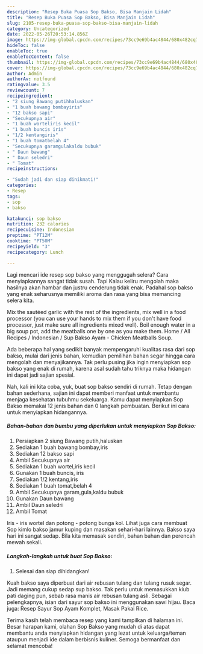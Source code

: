 ```yaml
---
description: "Resep Buka Puasa Sop Bakso, Bisa Manjain Lidah"
title: "Resep Buka Puasa Sop Bakso, Bisa Manjain Lidah"
slug: 2105-resep-buka-puasa-sop-bakso-bisa-manjain-lidah
category: Uncategorized
date: 2022-05-26T20:53:14.856Z
image: https://img-global.cpcdn.com/recipes/73cc9e69b4ac4844/680x482cq70/sop-bakso-foto-resep-utama.jpg
hideToc: false
enableToc: true
enableTocContent: false
thumbnail: https://img-global.cpcdn.com/recipes/73cc9e69b4ac4844/680x482cq70/sop-bakso-foto-resep-utama.jpg
cover: https://img-global.cpcdn.com/recipes/73cc9e69b4ac4844/680x482cq70/sop-bakso-foto-resep-utama.jpg
author: Admin
authorAv: notfound
ratingvalue: 3.5
reviewcount: 7
recipeingredient:
- "2 siung Bawang putihhaluskan"
- "1 buah bawang bombayiris"
- "12 bakso sapi"
- "Secukupnya air"
- "1 buah worteliris kecil"
- "1 buah buncis iris"
- "1/2 kentangiris"
- "1 buah tomatbelah 4"
- "Secukupnya garamgulakaldu bubuk"
- " Daun bawang"
- " Daun seledri"
- " Tomat"
recipeinstructions:

- "Sudah jadi dan siap dinikmati!"
categories:
- Resep
tags:
- sop
- bakso

katakunci: sop bakso 
nutrition: 232 calories
recipecuisine: Indonesian
preptime: "PT12M"
cooktime: "PT50M"
recipeyield: "3"
recipecategory: Lunch

---
```



Lagi mencari ide resep sop bakso yang menggugah selera? Cara menyiapkannya sangat tidak susah. Tapi Kalau keliru mengolah maka hasilnya akan hambar dan justru cenderung tidak enak. Padahal sop bakso yang enak seharusnya memiliki aroma dan rasa yang bisa memancing selera kita.


Mix the sautéed garlic with the rest of the ingredients, mix well in a food processor (you can use your hands to mix them if you don&#39;t have food processor, just make sure all ingredients mixed well). Boil enough water in a big soup pot, add the meatballs one by one as you make them. Home / All Recipes / Indonesian / Sup Bakso Ayam - Chicken Meatballs Soup.

Ada beberapa hal yang sedikit banyak mempengaruhi kualitas rasa dari sop bakso, mulai dari jenis bahan, kemudian pemilihan bahan segar hingga cara mengolah dan menyajikannya. Tak perlu pusing jika ingin menyiapkan sop bakso yang enak di rumah, karena asal sudah tahu triknya maka hidangan ini dapat jadi sajian spesial.


Nah, kali ini kita coba, yuk, buat sop bakso sendiri di rumah. Tetap dengan bahan sederhana, sajian ini dapat memberi manfaat untuk membantu menjaga kesehatan tubuhmu sekeluarga. Kamu dapat menyiapkan Sop Bakso memakai 12 jenis bahan dan 0 langkah pembuatan. Berikut ini cara untuk menyiapkan hidangannya.

<!--inarticleads1-->

##### Bahan-bahan dan bumbu yang diperlukan untuk menyiapkan Sop Bakso:

1. Persiapkan 2 siung Bawang putih,haluskan
1. Sediakan 1 buah bawang bombay,iris
1. Sediakan 12 bakso sapi
1. Ambil Secukupnya air
1. Sediakan 1 buah wortel,iris kecil
1. Gunakan 1 buah buncis, iris
1. Sediakan 1/2 kentang,iris
1. Sediakan 1 buah tomat,belah 4
1. Ambil Secukupnya garam,gula,kaldu bubuk
1. Gunakan  Daun bawang
1. Ambil  Daun seledri
1. Ambil  Tomat


Iris - iris wortel dan potong - potong bunga kol. Lihat juga cara membuat Sop kimlo bakso jamur kuping dan masakan sehari-hari lainnya. Bakso saya hari ini sangat sedap. Bila kita memasak sendiri, bahan bahan dan perencah mewah sekali. 

<!--inarticleads2-->

##### Langkah-langkah untuk buat Sop Bakso:


1. Selesai dan siap dihidangkan!

Kuah bakso saya diperbuat dari air rebusan tulang dan tulang rusuk segar. Jadi memang cukup sedap sup bakso. Tak perlu untuk memasukkan kiub pati daging pun, sebab rasa manis air rebusan tulang asli. Sebagai pelengkapnya, isian dari sayur sop bakso ini menggunakan sawi hijau. Baca juga: Resep Sayur Sop Ayam Komplet, Masak Pakai Rice. 

Terima kasih telah membaca resep yang kami tampilkan di halaman ini. Besar harapan kami, olahan Sop Bakso yang mudah di atas dapat membantu anda menyiapkan hidangan yang lezat untuk keluarga/teman ataupun menjadi ide dalam berbisnis kuliner. Semoga bermanfaat dan selamat mencoba!
